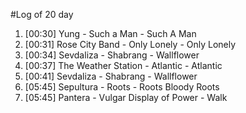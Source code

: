 #Log of 20 day

1. [00:30] Yung - Such a Man - Such A Man
1. [00:31] Rose City Band - Only Lonely - Only Lonely
1. [00:34] Sevdaliza - Shabrang - Wallflower
1. [00:37] The Weather Station - Atlantic - Atlantic
1. [00:41] Sevdaliza - Shabrang - Wallflower
1. [05:45] Sepultura - Roots - Roots Bloody Roots
1. [05:45] Pantera - Vulgar Display of Power - Walk
